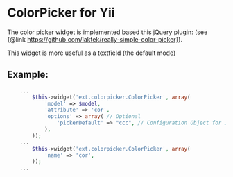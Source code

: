 # ColorPicker for Yii

The color picker widget is implemented based this jQuery plugin:
(see {@link https://github.com/laktek/really-simple-color-picker}).

This widget is more useful as a textfield (the default mode)

## Example:
```php
    ...
        $this->widget('ext.colorpicker.ColorPicker', array(
            'model' => $model,
            'attribute' => 'cor',
            'options' => array( // Optional
                'pickerDefault' => "ccc", // Configuration Object for JS
            ),
        ));
    ...
        $this->widget('ext.colorpicker.ColorPicker', array(
            'name' => 'cor',
        ));
    ...
```